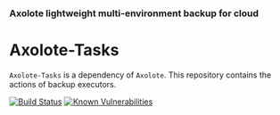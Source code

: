 
### Axolote lightweight multi-environment backup for cloud
# Axolote-Tasks

`Axolote-Tasks` is a dependency of `Axolote`. This repository contains the actions of backup executors.


[![Build Status](https://travis-ci.org/paulosrjr/Axolote-Tasks.svg?branch=development)](https://travis-ci.org/paulosrjr/Axolote-Tasks)
[![Known Vulnerabilities](https://snyk.io/test/github/paulosrjr/Axolote-Tasks/badge.svg)](https://snyk.io/test/github/paulosrjr/Axolote-Tasks)